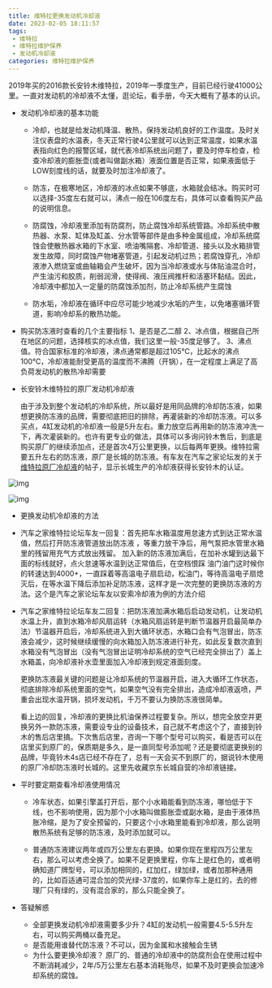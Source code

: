 ```yaml
---
title: 维特拉更换发动机冷却液
date: 2023-02-05 18:11:57
tags:
 - 维特拉
 - 维特拉维护保养
 - 发动机冷却液
categories: 维特拉维护保养
---
```


2019年买的2016款长安铃木维特拉，2019年一季度生产，目前已经行驶41000公里。一直对发动机的冷却液不太懂，逛论坛，看手册，今天大概有了基本的认识。

<!--more-->

* 发动机冷却液的基本功能

  * 冷却，也就是给发动机降温、散热，保持发动机良好的工作温度。及时关注仪表盘的水温表，冬天正常行驶4公里就可以达到正常温度，如果水温表指向红色的报警区域，就代表冷却系统出问题了，要及时停车检查，检查冷却液的膨胀壶(或者叫做副水箱）液面位置是否正常，如果液面低于LOW刻度线的话，就要及时加注冷却液了。

  * 防冻，在极寒地区，冷却液的冰点如果不够底，水箱就会结冰。购买时可以选择-35度左右就可以，沸点一般在106度左右，具体可以查看购买产品的说明信息。

  * 防腐蚀，冷却液里添加有防腐剂，防止腐蚀冷却系统管路。冷却系统中散热器、水泵、缸体及缸盖、分水管等部件是由多种金属组成，冷却系统腐蚀会使散热器水箱的下水室、喷油嘴隔套、冷却管道、接头以及水箱排管发生故障，同时腐蚀产物堵塞管道，引起发动机过热；若腐蚀穿孔，冷却液渗入燃烧室或曲轴箱会产生破坏，因为当冷却液或水与体贴油混合时，产生油污和胶质，削弱润滑，使得阀、液压阀推杆和活塞环黏结。因此，冷却液中都加入一定量的防腐蚀添加剂，防止冷却系统产生腐蚀

  * 防水垢，冷却液在循环中应尽可能少地减少水垢的产生，以免堵塞循环管道，影响冷却系的散热功能。

    

* 购买防冻液时查看的几个主要指标
  1、是否是乙二醇
  2、冰点值，根据自己所在地区的问题，选择核实的冰点值，我们这里一般-35度足够了。
  3、沸点值。符合国家标准的冷却液，沸点通常都是超过105℃，比起水的沸点100℃，冷却液能耐受更高的温度而不沸腾（开锅），在一定程度上满足了高负荷发动机的散热冷却需要

* 长安铃木维特拉的原厂发动机冷却液

   由于涉及到整个发动机的冷却系统，所以最好是用同品牌的冷却防冻液，如果想更换防冻液的品牌，需要彻底把旧的排除，再灌装新的冷却防冻液。可以多买点，4缸发动机的冷却液一般是5升左右。重力放空后再用新的防冻液冲洗一下，再次灌装新的。也许有更专业的做法，具体可以多询问铃木售后，到底是购买原厂的继续添加点，还是首次4万公里更换，以后每两年更换。维特拉需要五升左右的防冻液，原厂是长城的防冻液。有车友在汽车之家论坛发的关于[维特拉原厂冷却液](https://club.autohome.com.cn/bbs/thread/7a001d6d35500e07/101476526-1.html)的帖子，显示长城生产的冷却液获得长安铃木的认证。

![img](/images/vitara/EngineCooler/长城冷却液.jpg)

![img](/images/vitara/EngineCooler/长安铃木维特拉原厂冷却液.jpg)

*  更换发动机冷却液的方法
  * 汽车之家维特拉论坛车友一回复：首先把车水箱温度用怠速方式到达正常水温值，然后打开防冻液管道放出防冻液 ，等重力放干净后，用气泵把水管里水箱里的残留用充气方式放出残留。
    加入新的防冻液加满后，在加补水罐到达最下面的标线就好，点火怠速等水温到达正常值后，在空档恨踩 油门油门这时候你的转速达到4000+，一直踩着等高温电子扇启动，松油门，等待高温电子扇熄灭后，在等水温下降后添加补足防冻液，这样才是一次完整的更换防冻液的方法。这个是汽车之家论坛车友以安索冷却液为例的方法介绍
  
  * 汽车之家维特拉论坛车友二回复：把防冻液加满水箱后启动发动机，让发动机水温上升，直到水箱冷却风扇运转（水箱风扇运转是判断节温器开启最简单办法）节温器开启后，冷却系统进入到大循环状态，水箱口会有气泡冒出，防冻液会减少，这时候继续缓慢的向水箱加入防冻液进行补充，如此反复数次直到水箱没有气泡冒出（没有气泡冒出证明冷却系统的空气已经完全排出了）盖上水箱盖，向冷却液补水壶里面加入冷却液到规定液面刻度。
  
    更换防冻液最关键的问题是让冷却系统的节温器开启，进入大循环工作状态，彻底排除冷却系统里面的空气，如果空气没有完全排出，造成冷却液返喷，严重会出现水温开锅，损坏发动机，千万不要认为换防冻液很简单。
  
    看上边的回复，冷却液的更换比机油保养过程要复杂。所以，想完全放空并更换另外一款防冻液，需要设专业的设备技术，自己就不考虑这个了，直接到铃木的售后店里搞。下次售后店里，咨询一下哪个型号可以购买，看是否可以在店里买到原厂的，保质期是多久，是一直同型号添加呢？还是要彻底更换别的品牌，毕竟铃木4s店已经不存在了，总有一天会买不到原厂的，据说铃木使用的原厂冷却防冻液时长城的。这里先收藏京东长城自营的冷却液链接。

* 平时要定期查看冷却液使用情况

  * 冷车状态，如果引擎盖打开后，那个小水箱能看到防冻液，哪怕低于下线，也不影响使用，因为那个小水箱叫做膨胀壶或副水箱，是由于液体热胀冷缩，是为了安全预留的，只要这个小水箱里能看到冷却液，那么说明散热系统有足够的防冻液，及时添加就可以。

  * 普通防冻液建议两年或四万公里左右更换。如果你现在里程四万公里左右，那么可以考虑全换了。如果不足更换里程，你车上是红色的，或者明确知道厂牌型号，可以添加相同的，红加红，绿加绿，或者加那种通用的，比如百适通可混合加的荧光绿-37度的，如果你车上是红的，去的修理厂只有绿的，没有混合家的，那么只能全换了。

* 答疑解惑
  * 全部更换发动机冷却液需要多少升？4缸的发动机一般需要4.5-5.5升左右，可以购买两桶以备充足。
  * 是否能用谁替代防冻液？不可以，因为金属和水接触会生锈
  * 为什么要更换冷却液？ 原厂的、普通的冷却液中的防腐剂会在使用过程中不断消耗减少，2年/5万公里左右基本消耗殆尽，如果不及时更换会加速冷却系统的腐蚀。

